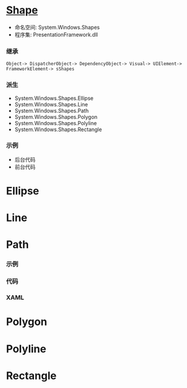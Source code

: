 # [Shape](https://docs.microsoft.com/zh-CN/dotnet/api/system.windows.shapes.shape?view=windowsdesktop-6.0)
+ 命名空间: System.Windows.Shapes
+ 程序集: PresentationFramework.dll
### 继承
    Object-> DispatcherObject-> DependencyObject-> Visual-> UIElement-> FrameworkElement-> sShapes
### 派生
* System.Windows.Shapes.Ellipse
* System.Windows.Shapes.Line
* System.Windows.Shapes.Path
* System.Windows.Shapes.Polygon
* System.Windows.Shapes.Polyline
* System.Windows.Shapes.Rectangle
### 示例
+ 后台代码
+ 前台代码

# Ellipse

# Line

# Path
### 示例
### 代码
### XAML
# Polygon

# Polyline

# Rectangle
